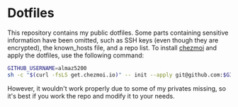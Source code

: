 # Dotfiles

This repository contains my public dotfiles. Some parts containing sensitive information have been omitted, such as SSH keys (even though they are encrypted), the ﻿known_hosts file, and a repo list.
To install [chezmoi](https://www.chezmoi.io/) and apply the dotfiles, use the following command:

```bash
GITHUB_USERNAME=almaz5200
sh -c "$(curl -fsLS get.chezmoi.io)" -- init --apply git@github.com:$GITHUB_USERNAME/dotfiles.git
```

However, it wouldn't work properly due to some of my privates missing, so it's best if you work the repo and modify it to your needs.
